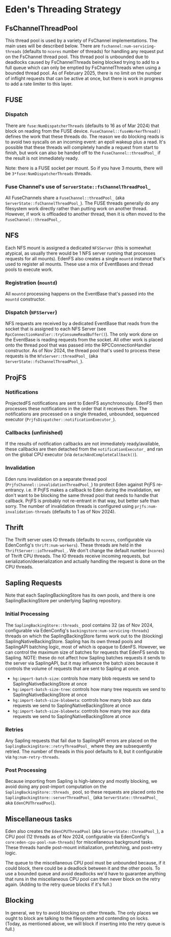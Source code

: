 # Eden's Threading Strategy

## FsChannelThreadPool

This thread pool is used by a variety of FsChannel implementations. The main
uses will be described below. There are `fschannel:num-servicing-threads`
(defaults to `ncores` number of threads) for handling any request put on the
FsChannel thread pool. This thread pool is unbounded due to deadlocks caused by
FsChannelThreads being blocked trying to add to a full queue which can only be
emptied by FsChannelThreads when using a bounded thread pool. As of February
2025, there is no limit on the number of inflight requests that can be active at
once, but there is work in progress to add a rate limiter to this layer.

## FUSE

### Dispatch

There are `fuse:NumDispatcherThreads` (defaults to 16 as of Mar 2024) that block
on reading from the FUSE device. `FuseChannel::fuseWorkerThread()` defines the
work that these threads do. The reason we do blocking reads is to avoid two
syscalls on an incoming event: an epoll wakeup plus a read. It's possible that
these threads will completely handle a request from start to finish, but work
can also be handed off to the `FuseChannel::threadPool_` if the result is not
immediately ready.

Note: there is a FUSE socket per mount. So if you have 3 mounts, there will be
`3*fuse:NumDispatcherThreads` threads.

### Fuse Channel's use of `ServerState::fsChannelThreadPool_`

All FuseChannels share a `FuseChannel::threadPool_` (aka
`ServerState::fsChannelThreadPool_`). The FUSE threads generally do any
filesystem work directly rather than putting work on another thread. However, if
work is offloaded to another thread, then it is often moved to the
`FuseChannel::threadPool_`.

## NFS

Each NFS mount is assigned a dedicated `NFSServer` (this is somewhat atypical,
as usually there would be 1 NFS server running that processes requests for all
mounts). EdenFS also creates a single `mountd` instance that's used to register
all mounts. These use a mix of EventBases and thread pools to execute work.

### Registration (`mountd`)

All `mountd` processing happens on the EventBase that's passed into the `mountd`
constructor.

### Dispatch (`NFSServer`)

NFS requests are received by a dedicated EventBase that reads from the socket
that is assigned to each NFS Server (see
`RpcConnectionHandler::tryConsumeReadBuffer()`). The only work done on the
EventBase is reading requests from the socket. All other work is placed onto the
thread pool that was passed into the RPCConnectionHandler constructor. As of Nov
2024, the thread pool that's used to process these requests is the
`NfsServer::threadPool_` (aka `ServerState::fsChannelThreadPool_`).

## ProjFS

### Notifications

ProjectedFS notifications are sent to EdenFS asynchronously. EdenFS then
processes these notifications in the order that it receives them. The
notifications are processed on a single threaded, unbounded, sequenced executor
(`PrjfsDispatcher::notificationExecutor_`).

### Callbacks (unfinished)

If the results of notification callbacks are not immediately ready/available,
these callbacks are then detached from the `notificationExecutor_` and ran on
the global CPU executor (via `detachAndCompleteCallback()`).

### Invalidation

Eden runs invalidation on a separate thread pool
(`PrjfsChannel::invalidationThreadPool_`) to protect Eden against PrjFS
re-entrancy. i.e. If PrjFS makes a callback to Eden during the invalidation, we
don't want to be blocking the same thread pool that needs to handle that
callback. PrjFS is probably not re-entrant in that way, but better safe than
sorry. The number of invalidation threads is configured using
`prjfs:num-invalidation-threads` (defaults to 1 as of Nov 2024).

## Thrift

The Thrift server uses IO threads (defaults to `ncores`, configurable via
EdenConfig's `thrift:num-workers`). These threads are held in the
`ThriftServer::ioThreadPool_`. We don't change the default number (`ncores`) of
Thrift CPU threads. The IO threads receive incoming requests, but
serialization/deserialization and actually handling the request is done on the
CPU threads.

## Sapling Requests

Note that each SaplingBackingStore has its own pools, and there is one
SaplingBackingStore per underlying Sapling repository.

### Initial Processing

The `SaplingBackingStore::threads_` pool contains 32 (as of Nov 2024,
configurable via EdenConfig's `backingstore:num-servicing-threads`) threads on
which the SaplingBackingStore farms work out to the (blocking)
SaplingNativeBackingStore. Sapling has its own thread pools and SaplingAPI
batching logic, most of which is opaque to EdenFS. However, we can control the
maximum size of batches for requests that EdenFS sends to Sapling. NOTE: these
do not affect how Sapling batches requests it sends to the server via
SaplingAPI, but it may influence the batch sizes because it controls the volume
of requests that are sent to Sapling at once.

- `hg:import-batch-size`: controls how many blob requests we send to
  SaplingNativeBackingStore at once
- `hg:import-batch-size-tree`: controls how many tree requests we send to
  SaplingNativeBackingStore at once
- `hg:import-batch-size-blobmeta`: controls how many blob aux data requests we
  send to SaplingNativeBackingStore at once
- `hg:import-batch-size-blobmeta`: controls how many tree aux data requests we
  send to SaplingNativeBackingStore at once

### Retries

Any Sapling requests that fail due to SaplingAPI errors are placed on the
`SaplingBackingStore::retryThreadPool_` where they are subsequently retried. The
number of threads in this pool defaults to 8, but it configurable via
`hg:num-retry-threads`.

### Post Processing

Because importing from Sapling is high-latency and mostly blocking, we avoid
doing any post-import computation on the `SaplingBackingStore::threads_` pool,
so these requests are placed onto the `SaplingBackingStore::serverThreadPool_`
(aka `ServerState::threadPool_` aka `EdenCPUThreadPool`).

## Miscellaneous tasks

Eden also creates the `EdenCPUThreadPool` (aka `ServerState::threadPool_`), a
CPU pool (12 threads as of Nov 2024, configurable via EdenConfig's
`core:eden-cpu-pool-num-threads`) for miscellaneous background tasks. These
threads handle post-mount initialization, prefetching, and post-retry logic.

The queue to the miscellaneous CPU pool must be unbounded because, if it could
block, there could be a deadlock between it and the other pools. To use a
bounded queue and avoid deadlocks we'd have to guarantee anything that runs in
the miscellaneous CPU pool can then never block on the retry again. (Adding to
the retry queue blocks if it's full.)

## Blocking

In general, we try to avoid blocking on other threads. The only places we ought
to block are talking to the filesystem and contending on locks. (Today, as
mentioned above, we will block if inserting into the retry queue is full.)
